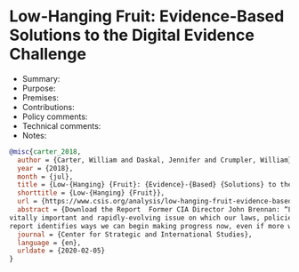 # Low-Hanging Fruit: Evidence-Based Solutions to the Digital Evidence Challenge

- Summary:
- Purpose:
- Premises:
- Contributions:
- Policy comments:
- Technical comments:
- Notes:

```bib
@misc{carter_2018,
  author = {Carter, William and Daskal, Jennifer and Crumpler, William},
  year = {2018},
  month = {jul},
  title = {Low-{Hanging} {Fruit}: {Evidence}-{Based} {Solutions} to the {Digital} {Evidence} {Challenge}},
  shorttitle = {Low-{Hanging} {Fruit}},
  url = {https://www.csis.org/analysis/low-hanging-fruit-evidence-based-solutions-digital-evidence-challenge},
  abstract = {Download the Report  Former CIA Director John Brennan: “Law enforcement access to digital evidence is a
vitally important and rapidly-evolving issue on which our laws, policies and practices have not kept up. The CSIS
report identifies ways we can begin making progress now, even if more work remains to be done.”},
  journal = {Center for Strategic and International Studies},
  language = {en},
  urldate = {2020-02-05}
}
```
